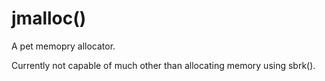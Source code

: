 # jmalloc()

A pet memopry allocator.

Currently not capable of much other than allocating memory using sbrk().
